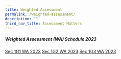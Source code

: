 ```yaml
---
title: Weighted Assessment
permalink: /weighted-assessment/
description: ""
third_nav_title: Assessment Matters
---
```

##### Weighted Assessment (WA) Schedule 2023

[Sec 1G1 WA 2023](/files/1G1%20WA%202023.pdf)
[Sec 1G2 WA 2023](/files/1G2%20WA%202023.pdf)
[Sec 1G3 WA 2023](/files/1G3%20WA%202023.pdf)
